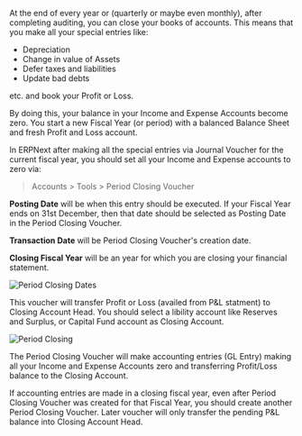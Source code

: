 At the end of every year or (quarterly or maybe even monthly), after completing auditing, you can close your books of accounts. This means that you make all your special entries like:

  * Depreciation
  * Change in value of Assets
  * Defer taxes and liabilities
  * Update bad debts

etc. and book your Profit or Loss.

By doing this, your balance in your Income and Expense Accounts become zero. You start a new Fiscal Year (or period) with a balanced Balance Sheet and fresh Profit and Loss account.

In ERPNext after making all the special entries via Journal Voucher for the current fiscal year, you should set all your Income and Expense accounts to zero via:

> Accounts > Tools > Period Closing Voucher

**Posting Date** will be when this entry should be executed. If your Fiscal Year ends on 31st December, then that date should be selected as Posting Date in the Period Closing Voucher.

**Transaction Date** will be Period Closing Voucher's creation date.

**Closing Fiscal Year** will be an year for which you are closing your financial statement.

![Period Closing Dates](assets/manual_erpnext_com/old_images/erpnext/period-closing-dates.png)

This voucher will transfer Profit or Loss (availed from P&L statment) to Closing Account Head. You should select a libility account like Reserves and Surplus, or Capital Fund account as Closing Account.

![Period Closing](assets/manual_erpnext_com/old_images/erpnext/period-closing-voucher.png)

The Period Closing Voucher will make accounting entries (GL Entry) making all your Income and Expense Accounts zero and transferring Profit/Loss balance to the Closing Account.

<div class=well>If accounting entries are made in a closing fiscal year, even after Period Closing Voucher was created for that Fiscal Year, you should create another Period Closing Voucher. Later voucher will only transfer the pending P&L balance into Closing Account Head.</div>